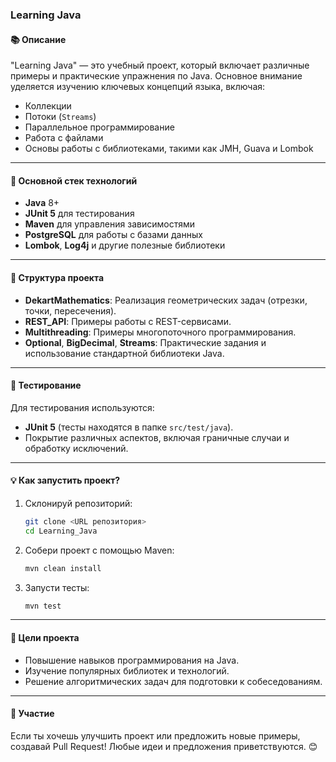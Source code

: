 ### **Learning Java**

#### 📚 Описание
"Learning Java" — это учебный проект, который включает различные примеры и практические упражнения по Java. 
Основное внимание уделяется изучению ключевых концепций языка, включая:
- Коллекции
- Потоки (`Streams`)
- Параллельное программирование
- Работа с файлами
- Основы работы с библиотеками, такими как JMH, Guava и Lombok

---

#### 🚀 Основной стек технологий
- **Java** 8+
- **JUnit 5** для тестирования
- **Maven** для управления зависимостями
- **PostgreSQL** для работы с базами данных
- **Lombok**, **Log4j** и другие полезные библиотеки

---

#### 📂 Структура проекта
- **DekartMathematics**: Реализация геометрических задач (отрезки, точки, пересечения).
- **REST_API**: Примеры работы с REST-сервисами.
- **Multithreading**: Примеры многопоточного программирования.
- **Optional**, **BigDecimal**, **Streams**: Практические задания и использование стандартной библиотеки Java.

---

#### 🧪 Тестирование
Для тестирования используются:
- **JUnit 5** (тесты находятся в папке `src/test/java`).
- Покрытие различных аспектов, включая граничные случаи и обработку исключений.

---

#### 💡 Как запустить проект?
1. Склонируй репозиторий:
   ```bash
   git clone <URL репозитория>
   cd Learning_Java
   ```
2. Собери проект с помощью Maven:
   ```bash
   mvn clean install
   ```
3. Запусти тесты:
   ```bash
   mvn test
   ```

---

#### 📌 Цели проекта
- Повышение навыков программирования на Java.
- Изучение популярных библиотек и технологий.
- Решение алгоритмических задач для подготовки к собеседованиям.

---

#### 🙌 Участие
Если ты хочешь улучшить проект или предложить новые примеры, создавай Pull Request! Любые идеи и предложения приветствуются. 😊
